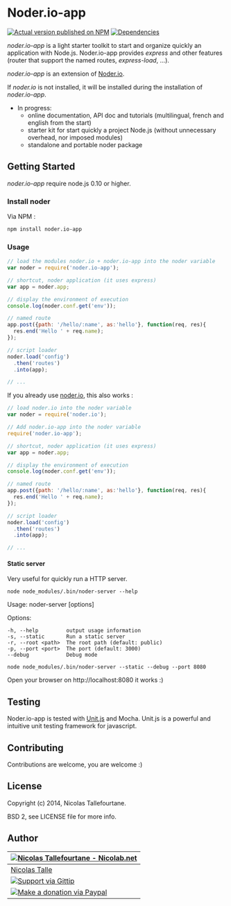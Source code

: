 # Noder.io-app

[![Actual version published on NPM](https://badge.fury.io/js/noder.io-app.png)](https://www.npmjs.org/package/noder.io-app)
[![Dependencies](https://david-dm.org/noder-io/noder.io-app.png)](https://david-dm.org/noder-io/noder.io-app)

_noder.io-app_ is a light starter toolkit to start and organize quickly an application with Node.js. Noder.io-app provides _express_ and other features (router that support the named routes, _express-load_, ...).

_noder.io-app_ is an extension of [Noder.io](https://github.com/noder-io/noder.io).

If _noder.io_ is not installed, it will be installed during the installation of _noder.io-app_.

  * In progress:
    * online documentation, API doc and tutorials (multilingual, french and english from the start)
    * starter kit for start quickly a project Node.js (without unnecessary overhead, nor imposed modules)
    * standalone and portable noder package


## Getting Started

_noder.io-app_ require node.js 0.10 or higher.

### Install noder

Via NPM :

```sh
npm install noder.io-app
```

### Usage

```js
// load the modules noder.io + noder.io-app into the noder variable
var noder = require('noder.io-app');

// shortcut, noder application (it uses express)
var app = noder.app;

// display the environment of execution
console.log(noder.conf.get('env'));

// named route
app.post({path: '/hello/:name', as:'hello'}, function(req, res){
  res.end('Hello ' + req.name);
});

// script loader
noder.load('config')
  .then('routes')
  .into(app);

// ...
```

If you already use [noder.io](https://github.com/noder-io/noder.io), this also works :

```js
// load noder.io into the noder variable
var noder = require('noder.io');

// Add noder.io-app into the noder variable
require('noder.io-app');

// shortcut, noder application (it uses express)
var app = noder.app;

// display the environment of execution
console.log(noder.conf.get('env'));

// named route
app.post({path: '/hello/:name', as:'hello'}, function(req, res){
  res.end('Hello ' + req.name);
});

// script loader
noder.load('config')
  .then('routes')
  .into(app);

// ...
```

#### Static server

Very useful for quickly run a HTTP server.

```shell
node node_modules/.bin/noder-server --help
```

 Usage: noder-server [options]

  Options:

    -h, --help         output usage information
    -s, --static       Run a static server
    -r, --root <path>  The root path (default: public)
    -p, --port <port>  The port (default: 3000)
    --debug            Debug mode

```shell
node node_modules/.bin/noder-server --static --debug --port 8080
```

Open your browser on http://localhost:8080 it works :)

## Testing

Noder.io-app is tested with [Unit.js](http://unitjs.com) and Mocha. 
Unit.js is a powerful and intuitive unit testing framework for javascript.

## Contributing

Contributions are welcome, you are welcome :)

## License

Copyright (c) 2014, Nicolas Tallefourtane.


BSD 2, see LICENSE file for more info.

## Author

| [![Nicolas Tallefourtane - Nicolab.net](http://www.gravatar.com/avatar/d7dd0f4769f3aa48a3ecb308f0b457fc?s=64)](http://nicolab.net) |
|---|
| [Nicolas Talle](http://nicolab.net) |
| [![Support via Gittip](http://img.shields.io/gittip/Nicolab.svg)](https://www.gittip.com/Nicolab/) |
| [![Make a donation via Paypal](https://www.paypalobjects.com/en_US/i/btn/btn_donate_SM.gif)](https://www.paypal.com/cgi-bin/webscr?cmd=_s-xclick&hosted_button_id=PGRH4ZXP36GUC) |
